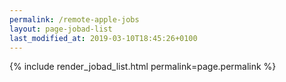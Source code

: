 ```yaml
---
permalink: /remote-apple-jobs
layout: page-jobad-list
last_modified_at: 2019-03-10T18:45:26+0100
---
```

{% include render_jobad_list.html permalink=page.permalink %}
